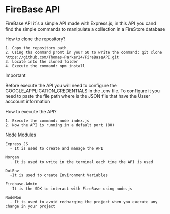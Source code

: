 # FireBase API

FireBase API it´s a simple API made with Express.js, in this API you cand find the simple commands to manipulate a collection in a FireStore database


How to clone the repository?

```
1. Copy the repository path
2. Using ths command promt in your SO to write the command: git clone https://github.com/Thomas-Parker24/FireBaseAPI.git
3. Locate into the cloned folder
4. Execute the command: npm install
```

> [!IMPORTANT]
> Before execute the API you will need to configure the GOOGLE_APPLICATION_CREDENTIALS in the .env file.
> To configure it you need to paste the file path where is the JSON file that have the Usser acccount information  

How to execute the API?

```
1. Execute the command: node index.js
2. Now the API is running in a default port (80)
```

Node Modules

```
Express JS
  - It is used to create and manage the API

Morgan
  . It is used to write in the terminal each time the API is used 

DotEnv
  -It is used to create Environment Variables

Firebase-Admin
  -It is the SDK to interact with FireBase using node.js

NodeMon
  - It is used to avoid recharging the project when you execute any change in your project

```
